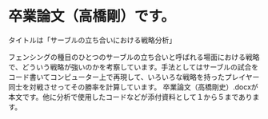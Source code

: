 # 卒業論文（高橋剛）です。  

タイトルは「サーブルの立ち合いにおける戦略分析」 

フェンシングの種目のひとつのサーブルの立ち合いと呼ばれる場面における戦略で、どういう戦略が強いのかを考察しています。手法としてはサーブルの試合をコード書いてコンピューター上で再現して、いろいろな戦略を持ったプレイヤー同士を対戦させってその勝率を計算しています。  卒業論文（高橋剛史）.docxが本文です。他に分析で使用したコードなどが添付資料として１から５まであります。
